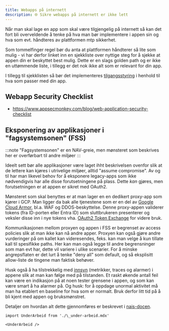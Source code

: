 ```yaml
---
title: Webapps på internett
description: 🌐 Sikre webapps på internett er ikke lett
---
```


Når man skal lage en app som skal være tilgjengelig på internett så kan det fort bli overveldende å tenke på hva man bør implementere i appen sin og hva som evt. håndteres av plattformen mtp sikkerhet.

Som tommelfinger regel bør du anta at plattformen håndterer så lite som mulig - vi har derfor linket inn en sjekkliste over nyttige steg for å sjekke at appen din er beskyttet best mulig. Dette er en slags golden path og er ikke en uttømmende liste, i tillegg er det nok ikke alt som er relevant for din app.

I tillegg til sjekklisten så bør det implementeres [tilgangsstyring](tilgangsstyring.md) i henhold til hva som passer med din app.

## Webapp Security Checklist

- https://www.appsecmonkey.com/blog/web-application-security-checklist

## Eksponering av applikasjoner i "fagsystemsonen" (FSS)

:::note
"Fagsystemsonen" er en NAV-greie, men mønsteret som beskrives her er overførbart til andre miljøer
:::

Ideelt sett bør alle applikasjoner være laget ihht beskrivelsen ovenfor slik at de lettere kan kjøres i utrivelige miljøer, alltid "assume compromise". Av og til har man likevel behov for å eksponere legacy-apps som ikke nødvendigvis har alle disse forutsetningene på plass. Dette _kan_ gjøres, men forutsetningen er at appen er sikret med OAuth2.

Mønsteret som skal benyttes er at man lager en en dedikert proxy-app som kjører i GCP. Man ligger da bak alle tjenestene som er en del av [Google Cloud Armor](https://cloud.google.com/security/products/armor?hl=en), bl.a. WAF og DDOS-beskyttelse. Denne proxy-appen validerer tokens (fra ID-porten eller Entra ID) som sluttbrukeren presenterer og veksler disse inn i nye tokens vha. [OAuth2 Token Exchange](https://doc.nais.io/security/auth/tokenx/) for videre bruk.

Kommunikasjonen mellom proxyen og appen i FSS er begrenset av access policies slik at man ikke kan nå andre apper. Proxyen kan også gjøre andre vurderinger på om kallet kan videresendes, feks. kan man velge å kun tillate kall til spesifikke paths. Her kan man også legge til andre begrensninger som man evt har, dette vil variere i ulike scenarier. For å minske angrepsflaten er det lurt å tenke "deny all" som default, og så eksplisitt allow-liste de tingene man faktisk behøver.

Husk også å ha tilstrekkelig med [innsyn](https://doc.nais.io/explanation/observability/) (metrikker, traces og alarmer) i appene slik at man kan følge med på tilstanden. Et raskt økende antall feil kan være en indikasjon på at noen tester grensene i appen, og som kan være smart å ha alarmer på. Og husk: for å oppdage unormal aktivitet må man ha etablert en baseline for hva som er normalt. Bruk derfor litt tid på å bli kjent med appen og bruksmønstret.

Detaljer om hvordan alt dette gjennomføres er beskrevet i [nais-docen](https://doc.nais.io/explanation/migrating-to-gcp/#how-do-i-reach-an-application-found-on-premises-from-my-application-in-gcp).

```mdx-code-block
import UnderArbeid from './\_under-arbeid.mdx'

<UnderArbeid />
```
